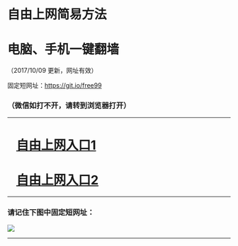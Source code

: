 ﻿# 自由上网简易方法

# 电脑、手机一键翻墙

（2017/10/09 更新，网址有效）

固定短网址：https://git.io/free99

### （微信如打不开，请转到浏览器打开）


***





# &nbsp;&nbsp; <a href="http://ft109839166.fwq-tz-1001.info/fwqtz01.html?t=100900120312 " target="_blank">自由上网入口1</a>
# &nbsp;&nbsp; <a href="http://ft940420711.fwq-tz-1002.info/fwqtz02.html?t=10090019086 " target="_blank">自由上网入口2</a>
***

### 请记住下图中固定短网址：

<img src="https://s3-us-west-2.amazonaws.com/fwq-1001/yjfq-20170905okok.png" /> 


***

